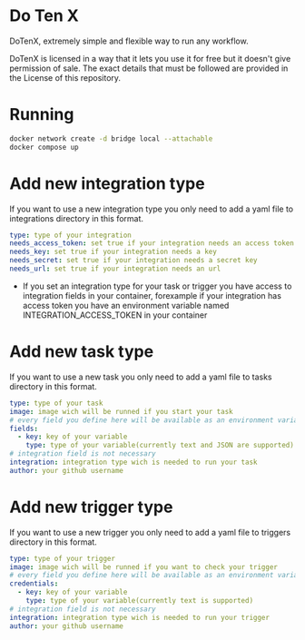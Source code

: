 # Do Ten X
DoTenX, extremely simple and flexible way to run any workflow.

DoTenX is licensed in a way that it lets you use it for free but it doesn't give permission of sale.
The exact details that must be followed are provided in the License of this repository.


# Running

``` bash
docker network create -d bridge local --attachable
docker compose up
```

# Add new integration type

If you want to use a new integration type you only need to add a yaml file 
to integrations directory in this format.
``` yaml
type: type of your integration
needs_access_token: set true if your integration needs an access token
needs_key: set true if your integration needs a key
needs_secret: set true if your integration needs a secret key
needs_url: set true if your integration needs an url
```
* If you set an integration type for your task or trigger you have access to integration fields in your container, forexample if your integration has access token you have an environment variable named INTEGRATION_ACCESS_TOKEN in your container

# Add new task type

If you want to use a new task you only need to add a yaml file 
to tasks directory in this format.
``` yaml
type: type of your task
image: image wich will be runned if you start your task
# every field you define here will be available as an environment variable in container with the same key
fields:
  - key: key of your variable
    type: type of your variable(currently text and JSON are supported)
# integration field is not necessary
integration: integration type wich is needed to run your task
author: your github username 
```

# Add new trigger type

If you want to use a new trigger you only need to add a yaml file 
to triggers directory in this format.
``` yaml
type: type of your trigger
image: image wich will be runned if you want to check your trigger
# every field you define here will be available as an environment variable in container with the same key
credentials:
  - key: key of your variable
    type: type of your variable(currently text is supported)
# integration field is not necessary
integration: integration type wich is needed to run your trigger
author: your github username 
```
